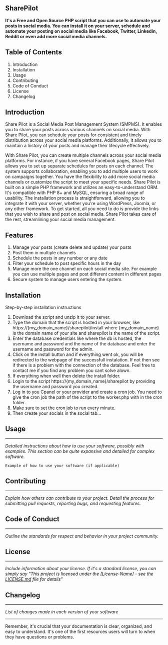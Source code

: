 SharePilot
---
**It's a Free and Open Source PHP script that you can use to automate your posts in social media. 
You can install it on your server, schedule and automate your posting on social media like
Facebook, Twitter, Linkedin, Reddit or even add more social media channels.**


Table of Contents
---

1. Introduction
2. Installation
3. Usage
4. Contributing
5. Code of Conduct
6. License
7. Changelog

Introduction
---
Share Pilot is a Social Media Post Management System (SMPMS). It enables you to share your posts across various channels on social media. With Share Pilot, you can schedule your posts for consistent and timely distribution across your social media platforms. Additionally, it allows you to maintain a history of your posts and manage their lifecycle effectively.

With Share Pilot, you can create multiple channels across your social media platforms. For instance, if you have several Facebook pages, Share Pilot allows you to set up separate schedules for posts on each channel. The system supports collaboration, enabling you to add multiple users to work on campaigns together.
You have the flexibility to add more social media channels or customize the script to meet your specific needs. Share Pilot is built on a simple PHP framework and utilizes an easy-to-understand ORM. It's compatible with PHP 8+ and MySQL, ensuring a broad range of usability. The installation process is straightforward, allowing you to integrate it with your server, whether you're using WordPress, Joomla, or any other framework.
To get started, all you need to do is provide the links that you wish to share and post on social media. Share Pilot takes care of the rest, streamlining your social media management. 

Features
--
1. Manage your posts (create delete and update) your posts
2. Post them in multiple channels
3. Schedule the posts in any number or any date
4. Filter your schedule to post specific hours in the day
5. Manage more the one channel on each social media site. For example you can use multiple pages and post different content in different pages
6. Secure system to manage users entering the system.

Installation
---

Step-by-step installation instructions

1. Download the script and unzip it to your server.
2. Type the domain that the script is hosted in your browser, like https://{my_domain_name}/sharepilot/install where {my_domain_name} is the domain name of your site and sharepilot is the name of the script. 
3. Enter the database credentials like where the db is hosted, the username and password and the name of the database and enter the username and password for the admin.
4. Click on the install button and if everything went ok, you will be redirected to the webpage of the successfull instalation. If not then see if there is a problem with the connection of the database. Feel free to contact me if you find any problem you cant solve alown.
5. If everything when well then delete the install folder.
6. Login to the script https://{my_domain_name}/sharepilot by providing the username and password you created.
7. Log in to you Cpanel or your provider and create a cron job. You need to give the cron job the path of the script to the worker.php with in the cron folder.
8. Make sure to set the cron job to run every minute. 
9. Then create your socials in the social tab...
## Usage
---

*Detailed instructions about how to use your software, possibly with examples. This section can be quite expansive and detailed for complex software.*

```
Example of how to use your software (if applicable)
```

## Contributing
---

*Explain how others can contribute to your project. Detail the process for submitting pull requests, reporting bugs, and requesting features.*

## Code of Conduct
---

*Outline the standards for respect and behavior in your project community.*

## License
---

*Include information about your license. If it's a standard license, you can simply say "This project is licensed under the [License-Name] - see the [LICENSE.md](LINK) file for details"*

## Changelog
---

*List of changes made in each version of your software*

---
Remember, it's crucial that your documentation is clear, organized, and easy to understand. It's one of the first resources users will turn to when they have questions or problems.

